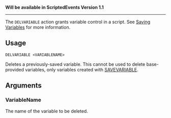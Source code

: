 **Will be available in ScriptedEvents Version 1.1**
***

The `DELVARIABLE` action grants variable control in a script. See [Saving Variables](https://github.com/Thundermaker300/ScriptedEvents/wiki/Saving-Variables) for more information.

## Usage
```
DELVARIABLE <VARIABLENAME>
```
Deletes a previously-saved variable. This cannot be used to delete base-provided variables, only variables created with [SAVEVARIABLE](https://github.com/Thundermaker300/ScriptedEvents/wiki/SAVEVARIABLE/).

## Arguments
### VariableName
The name of the variable to be deleted.